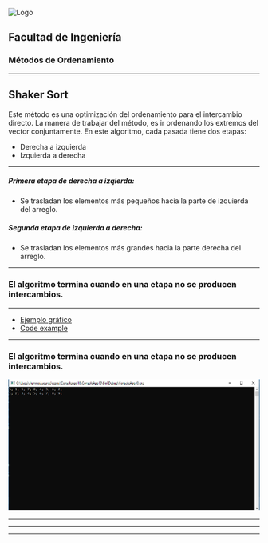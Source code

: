 ![Logo](http://www.ingenieria.unam.mx/nuestra_facultad/images/institucionales/escudos/escudofi_negro.jpg)
## Facultad de Ingeniería
### Métodos de Ordenamiento


---
## Shaker Sort

 Este método es una optimización del ordenamiento para el intercambio directo.
 La manera de trabajar del método, es ir ordenando los extremos del vector conjuntamente. 
 En este algoritmo, cada pasada tiene dos etapas:

- Derecha a izquierda
- Izquierda a derecha
---
##### Primera etapa de derecha a izqierda:
- Se trasladan los elementos más pequeños hacia la parte de izquierda del arreglo.

##### Segunda etapa de izquierda a derecha:
- Se trasladan los elementos más grandes hacia la parte derecha del arreglo.

---
### El algoritmo termina cuando en una etapa no se producen intercambios.

---
- [Ejemplo gráfico](http://www.programming-algorithms.net/article/40270/Shaker-sort)
- [Code example](https://github.com/fajagama/shaker-sort-c-sharp/blob/master/Program.cs)

---
### El algoritmo termina cuando en una etapa no se producen intercambios.
![Logo](https://github.com/lusan12/slides/blob/master/sacudida.png)

---


---

---
